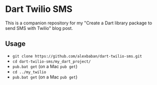 # Dart Twilio SMS

This is a companion repository for my "Create a Dart library package to send SMS with Twilio"
 blog post.

 ## Usage
  - `git clone https://github.com/alexbaban/dart-twilio-sms.git`
  - `cd dart-twilio-sms/my_dart_project/`
  - `pub.bat get` (on a Mac `pub get`)
  - `cd ../my_twilio`
  - `pub.bat get` (on a Mac `pub get`)
